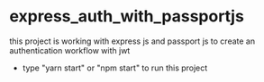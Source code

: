 # express_auth_with_passportjs
this project is working with express js and passport js to create an authentication workflow with jwt
- type "yarn start" or "npm start" to run this project
